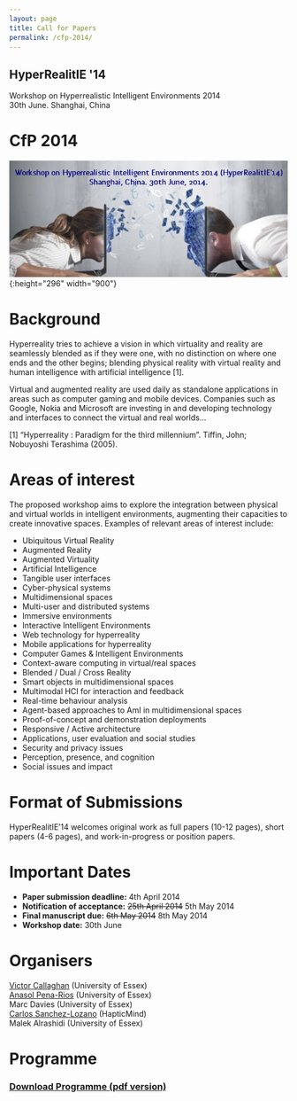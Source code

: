 ```yaml
---
layout: page
title: Call for Papers
permalink: /cfp-2014/
---
```


## HyperRealitIE '14
Workshop on Hyperrealistic Intelligent Environments 2014  
30th June. Shanghai, China

# CfP 2014
![HYPER_banner](images/HYPER_banner.jpg){:height="296" width="900"}

# Background
Hyperreality tries to achieve a vision in which virtuality and reality are seamlessly blended as if they were one, with no distinction on where one ends and the other begins; blending physical reality with virtual reality and human intelligence with artificial intelligence [1].

Virtual and augmented reality are used daily as standalone applications in areas such as computer gaming and mobile devices. Companies such as Google, Nokia and Microsoft are investing in and developing technology and interfaces to connect the virtual and real worlds...

[1] “Hyperreality : Paradigm for the third millennium”. Tiffin, John; Nobuyoshi Terashima (2005).

# Areas of interest
The proposed workshop aims to explore the integration between physical and virtual worlds in intelligent environments, augmenting their capacities to create innovative spaces. Examples of relevant areas of interest include:

- Ubiquitous Virtual Reality
- Augmented Reality
- Augmented Virtuality
- Artificial Intelligence
- Tangible user interfaces
- Cyber-physical systems
- Multidimensional spaces
- Multi-user and distributed systems
- Immersive environments
- Interactive Intelligent Environments
- Web technology for hyperreality
- Mobile applications for hyperreality
- Computer Games & Intelligent Environments
- Context-aware computing in virtual/real spaces
- Blended / Dual / Cross Reality
- Smart objects in multidimensional spaces
- Multimodal HCI for interaction and feedback
- Real-time behaviour analysis
- Agent-based approaches to AmI in multidimensional spaces
- Proof-of-concept and demonstration deployments
- Responsive / Active architecture
- Applications, user evaluation and social studies
- Security and privacy issues
- Perception, presence, and cognition
- Social issues and impact

# Format of Submissions
HyperRealitIE’14 welcomes original work as full papers (10-12 pages), short papers (4-6 pages), and work-in-progress or position papers.

# Important Dates
- **Paper submission deadline:** 4th April 2014
- **Notification of acceptance:** ~~25th April 2014~~ 5th May 2014
- **Final manuscript due:** ~~6th May 2014~~ 8th May 2014
- **Workshop date:** 30th June

# Organisers
[Victor Callaghan](http://victor.callaghan.info/) (University of Essex)  
[Anasol Pena-Rios](http://prlosana.com/) (University of Essex)  
Marc Davies (University of Essex)  
[Carlos Sanchez-Lozano](http://www.jcsanchezlozano.com/) (HapticMind)  
Malek Alrashidi (University of Essex)

# Programme
### [Download Programme (pdf version)](/images/2014_HR14(Preface).pdf)